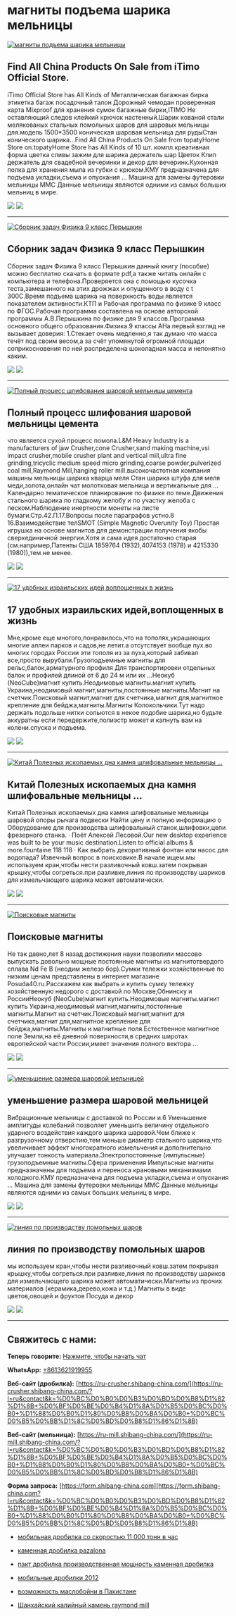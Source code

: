 # магниты подъема шарика мельницы

<a href="https://swt.shibang-china.com/?l=ru&img&k=%D0%BC%D0%B0%D0%B3%D0%BD%D0%B8%D1%82%D1%8B+%D0%BF%D0%BE%D0%B4%D1%8A%D0%B5%D0%BC%D0%B0+%D1%88%D0%B0%D1%80%D0%B8%D0%BA%D0%B0+%D0%BC%D0%B5%D0%BB%D1%8C%D0%BD%D0%B8%D1%86%D1%8B" target="_blank">![магниты подъема шарика мельницы](http://static.shibang-china.com/all-800x300/1040.jpg)</a>

## Find All China Products On Sale from iTimo Official Store.
iTimo Official Store has All Kinds of Металлическая багажная бирка этикетка багаж посадочный талон Дорожный чемодан проверенная карта Mixproof для хранения сумок багажные бирки,ITIMO Не оставляющий следов клейкий крючок настенный.Шарик кованой стали мелякованых стальных помольных шаров для шаровых мельницы для.модель 1500*3500 коническая шаровая мельница для рудыСтан конического шарика…Find All China Products On Sale from topatyHome Store on.topatyHome Store has All Kinds of 10 шт. компл.креативная форма цветка сливы зажим для шарика держатель шар Цветок Клип держатель для свадебной вечеринки и декор для вечеринк.Кухонная полка для хранения мыла из губки с крюком.КМУ предназначена для подъема укладки,съема и опускания … Машина для замены футеровки мельницы ММС Данные мельницы являются одними из самых больших мельниц в мире.


<a href="https://whatsapp.shibangsoft.com/WhatsApp.php" target="_blank" title="WhatsApp">![](http://static.shibang-china.com/icon/whatsapp.png)</a> <a href="https://swt.shibang-china.com/?l=ru&icon&k=%D0%BC%D0%B0%D0%B3%D0%BD%D0%B8%D1%82%D1%8B+%D0%BF%D0%BE%D0%B4%D1%8A%D0%B5%D0%BC%D0%B0+%D1%88%D0%B0%D1%80%D0%B8%D0%BA%D0%B0+%D0%BC%D0%B5%D0%BB%D1%8C%D0%BD%D0%B8%D1%86%D1%8B" target="_blank">![](http://static.shibang-china.com/icon/chat-ru.png)</a>

---

<a href="https://swt.shibang-china.com/?l=ru&img&k=%D0%BC%D0%B0%D0%B3%D0%BD%D0%B8%D1%82%D1%8B+%D0%BF%D0%BE%D0%B4%D1%8A%D0%B5%D0%BC%D0%B0+%D1%88%D0%B0%D1%80%D0%B8%D0%BA%D0%B0+%D0%BC%D0%B5%D0%BB%D1%8C%D0%BD%D0%B8%D1%86%D1%8B" target="_blank">![Сборник задач Физика 9 класс Перышкин](http://static.shibang-china.com/all-800x300/889.jpg)</a>

## Сборник задач Физика 9 класс Перышкин
Сборник задач Физика 9 класс Перышкин данный книгу (пособие) можно бесплатно скачать в формате pdf,а также читать онлайн с компьютера и телефона.Проверяется она с помощью кусочка теста,замешанного на этих дрожжах и опущенного в воду с t 300С.Время подъема шарика на поверхность воды является показателем активности.КТП и Рабочая программа по физике 9 класс по ФГОС.Рабочая программа составлена на основе авторской программы А.В.Перышкина по физике для 9 классов.Программа основного общего образования.Физика.9 классы АНа первый взгляд не вызывает доверия: 1.Стекает очень медленно,я так думаю что масса течёт под своим весом,а за счёт упомянутой огромной площади соприкосновения по ней распределена шоколадная масса и непонятно каким.


<a href="https://whatsapp.shibangsoft.com/WhatsApp.php" target="_blank" title="WhatsApp">![](http://static.shibang-china.com/icon/whatsapp.png)</a> <a href="https://swt.shibang-china.com/?l=ru&icon&k=%D0%BC%D0%B0%D0%B3%D0%BD%D0%B8%D1%82%D1%8B+%D0%BF%D0%BE%D0%B4%D1%8A%D0%B5%D0%BC%D0%B0+%D1%88%D0%B0%D1%80%D0%B8%D0%BA%D0%B0+%D0%BC%D0%B5%D0%BB%D1%8C%D0%BD%D0%B8%D1%86%D1%8B" target="_blank">![](http://static.shibang-china.com/icon/chat-ru.png)</a>

---

<a href="https://swt.shibang-china.com/?l=ru&img&k=%D0%BC%D0%B0%D0%B3%D0%BD%D0%B8%D1%82%D1%8B+%D0%BF%D0%BE%D0%B4%D1%8A%D0%B5%D0%BC%D0%B0+%D1%88%D0%B0%D1%80%D0%B8%D0%BA%D0%B0+%D0%BC%D0%B5%D0%BB%D1%8C%D0%BD%D0%B8%D1%86%D1%8B" target="_blank">![Полный процесс шлифования шаровой мельницы цемента](http://static.shibang-china.com/all-800x300/1104.jpg)</a>

## Полный процесс шлифования шаровой мельницы цемента
что является сухой процесс помола.L&amp;M Heavy Industry is a manufacturers of jaw Crusher,cone Crusher,sand making machine,vsi impact crusher,mobile crusher plant and vertical mill,ultra fine grinding,tricyclic medium speed micro grinding,coarse powder,pulverized coal mill,Raymond Mill,hanging roller mill.высокочастотная компания машины мельницы шарика кварца меля Стан шарика штуфа для меля меди,золота,онлайн чат молотковая мельница и вертикальные для …Календарно тематическое планирование по физике по теме.Движения стального шарика по гладкому желобу и по участку желоба с песком.Наблюдение инертности монеты на листе бумаги.Стр.42.П.17.Вопросы после параграфов устно.8 16.Взаимодействие телSMOT (Simple Magnetic Overunity Toy) Простая игрушка на основе магнитов для демонстрации получения якобы сверхединичной энергии.Хотя и сама идея достаточно старая (см.например,Патенты США 1859764 (1932),4074153 (1978) и 4215330 (1980)),тем не менее.


<a href="https://whatsapp.shibangsoft.com/WhatsApp.php" target="_blank" title="WhatsApp">![](http://static.shibang-china.com/icon/whatsapp.png)</a> <a href="https://swt.shibang-china.com/?l=ru&icon&k=%D0%BC%D0%B0%D0%B3%D0%BD%D0%B8%D1%82%D1%8B+%D0%BF%D0%BE%D0%B4%D1%8A%D0%B5%D0%BC%D0%B0+%D1%88%D0%B0%D1%80%D0%B8%D0%BA%D0%B0+%D0%BC%D0%B5%D0%BB%D1%8C%D0%BD%D0%B8%D1%86%D1%8B" target="_blank">![](http://static.shibang-china.com/icon/chat-ru.png)</a>

---

<a href="https://swt.shibang-china.com/?l=ru&img&k=%D0%BC%D0%B0%D0%B3%D0%BD%D0%B8%D1%82%D1%8B+%D0%BF%D0%BE%D0%B4%D1%8A%D0%B5%D0%BC%D0%B0+%D1%88%D0%B0%D1%80%D0%B8%D0%BA%D0%B0+%D0%BC%D0%B5%D0%BB%D1%8C%D0%BD%D0%B8%D1%86%D1%8B" target="_blank">![17 удобных израильских идей,воплощенных в жизнь](http://static.shibang-china.com/all-800x300/1112.jpg)</a>

## 17 удобных израильских идей,воплощенных в жизнь
Мне,кроме еще многого,понравилось,что на тополях,украшающих многие аллеи парков и садов,не летит.а отсутствует вообще пух.во многих городах России эти тополя из за пуха,который забивал все,просто вырубали.Грузоподъемные магниты для рельс,балок,арматурного профиля Для транспортировки отдельных балок и профилей длиной от 6 до 24 м или их …Неокуб (NeoCube)магнит купить.Неодимовые магниты.магнит купить Украина,неодимовый магнит,магниты,постоянные магниты.Магнит на счетчик.Поисковый магнит,магнит для счетчика,магнит для,магнитное крепление для бейджа,магниты.Магниты Колокольчики.Тут надо держать подольше нитки сольются в некое подобие шарика,но будьте аккуратны если передержите,полиэстр может и капнуть вам на колени.спуска и подъема.


<a href="https://whatsapp.shibangsoft.com/WhatsApp.php" target="_blank" title="WhatsApp">![](http://static.shibang-china.com/icon/whatsapp.png)</a> <a href="https://swt.shibang-china.com/?l=ru&icon&k=%D0%BC%D0%B0%D0%B3%D0%BD%D0%B8%D1%82%D1%8B+%D0%BF%D0%BE%D0%B4%D1%8A%D0%B5%D0%BC%D0%B0+%D1%88%D0%B0%D1%80%D0%B8%D0%BA%D0%B0+%D0%BC%D0%B5%D0%BB%D1%8C%D0%BD%D0%B8%D1%86%D1%8B" target="_blank">![](http://static.shibang-china.com/icon/chat-ru.png)</a>

---

<a href="https://swt.shibang-china.com/?l=ru&img&k=%D0%BC%D0%B0%D0%B3%D0%BD%D0%B8%D1%82%D1%8B+%D0%BF%D0%BE%D0%B4%D1%8A%D0%B5%D0%BC%D0%B0+%D1%88%D0%B0%D1%80%D0%B8%D0%BA%D0%B0+%D0%BC%D0%B5%D0%BB%D1%8C%D0%BD%D0%B8%D1%86%D1%8B" target="_blank">![Китай Полезных ископаемых дна камня шлифовальные мельницы …](http://static.shibang-china.com/all-800x300/705.jpg)</a>

## Китай Полезных ископаемых дна камня шлифовальные мельницы …
Китай Полезных ископаемых дна камня шлифовальные мельницы шаровой опоры рычага подвески Найти цену и полную информацию о Оборудование для производства шлифовальный станок,шлифовки,цепи фрезерного станка.&nbsp;&#0183;&#32;Поёт Алексей Лесовой.Our new desktop experience was built to be your music destination.Listen to official albums &amp; more.fountaine 118 118&nbsp;&#0183;&#32;Как выбрать декоративный фонтан или насос для водопада? Извечный вопрос в поисковике.В начале ищем.мы используем кран,чтобы нести разливочный ковш.затем покрывая крышку,чтобы согреться.при разливке,линия по производству шариков для измельчающего шарика может автоматически.


<a href="https://whatsapp.shibangsoft.com/WhatsApp.php" target="_blank" title="WhatsApp">![](http://static.shibang-china.com/icon/whatsapp.png)</a> <a href="https://swt.shibang-china.com/?l=ru&icon&k=%D0%BC%D0%B0%D0%B3%D0%BD%D0%B8%D1%82%D1%8B+%D0%BF%D0%BE%D0%B4%D1%8A%D0%B5%D0%BC%D0%B0+%D1%88%D0%B0%D1%80%D0%B8%D0%BA%D0%B0+%D0%BC%D0%B5%D0%BB%D1%8C%D0%BD%D0%B8%D1%86%D1%8B" target="_blank">![](http://static.shibang-china.com/icon/chat-ru.png)</a>

---

<a href="https://swt.shibang-china.com/?l=ru&img&k=%D0%BC%D0%B0%D0%B3%D0%BD%D0%B8%D1%82%D1%8B+%D0%BF%D0%BE%D0%B4%D1%8A%D0%B5%D0%BC%D0%B0+%D1%88%D0%B0%D1%80%D0%B8%D0%BA%D0%B0+%D0%BC%D0%B5%D0%BB%D1%8C%D0%BD%D0%B8%D1%86%D1%8B" target="_blank">![Поисковые магниты](http://static.shibang-china.com/all-800x300/573.jpg)</a>

## Поисковые магниты
Не так давно,лет 8 назад достижения науки позволили массово выпускать довольно мощные постоянные магниты из магнитотвердого сплава Nd Fe B (неодим железо бор).Сумки тележки хозяйственные по низким ценам представлены в интернет магазине Posuda40.ru.Расскажем как выбрать и купить сумку тележку хозяйственную недорого с доставкой по Москве,Обнинску и РоссииНеокуб (NeoCube)магнит купить.Неодимовые магниты.магнит купить Украина,неодимовый магнит,магниты,постоянные магниты.Магнит на счетчик.Поисковый магнит,магнит для счетчика,магнит для,магнитное крепление для бейджа,магниты.Магниты и магнитные поля.Естественное магнитное поле Земли,на её дневной поверхности,в средних широтах европейской части России,имеет значения полного вектора …


<a href="https://whatsapp.shibangsoft.com/WhatsApp.php" target="_blank" title="WhatsApp">![](http://static.shibang-china.com/icon/whatsapp.png)</a> <a href="https://swt.shibang-china.com/?l=ru&icon&k=%D0%BC%D0%B0%D0%B3%D0%BD%D0%B8%D1%82%D1%8B+%D0%BF%D0%BE%D0%B4%D1%8A%D0%B5%D0%BC%D0%B0+%D1%88%D0%B0%D1%80%D0%B8%D0%BA%D0%B0+%D0%BC%D0%B5%D0%BB%D1%8C%D0%BD%D0%B8%D1%86%D1%8B" target="_blank">![](http://static.shibang-china.com/icon/chat-ru.png)</a>

---

<a href="https://swt.shibang-china.com/?l=ru&img&k=%D0%BC%D0%B0%D0%B3%D0%BD%D0%B8%D1%82%D1%8B+%D0%BF%D0%BE%D0%B4%D1%8A%D0%B5%D0%BC%D0%B0+%D1%88%D0%B0%D1%80%D0%B8%D0%BA%D0%B0+%D0%BC%D0%B5%D0%BB%D1%8C%D0%BD%D0%B8%D1%86%D1%8B" target="_blank">![уменьшение размера шаровой мельницей](http://static.shibang-china.com/all-800x300/422.jpg)</a>

## уменьшение размера шаровой мельницей
Вибрационные мельницы c доставкой по России и.6 Уменьшение амплитуды колебаний позволяет уменьшить величину отдельного ударного воздействия каждого шарика шаровой.Чем ближе к разгрузочному отверстию,тем меньше диаметр стального шарика,что увеличивает эффект многократного измельчения и дополнительно улучшает тонкость материала.Электропостоянные (импульсные) грузоподъемные магниты.Сфера применения Импульсные магниты предназначены для подъема и переноса крановыми механизмами холодного.КМУ предназначена для подъема укладки,съема и опускания … Машина для замены футеровки мельницы ММС Данные мельницы являются одними из самых больших мельниц в мире.


<a href="https://whatsapp.shibangsoft.com/WhatsApp.php" target="_blank" title="WhatsApp">![](http://static.shibang-china.com/icon/whatsapp.png)</a> <a href="https://swt.shibang-china.com/?l=ru&icon&k=%D0%BC%D0%B0%D0%B3%D0%BD%D0%B8%D1%82%D1%8B+%D0%BF%D0%BE%D0%B4%D1%8A%D0%B5%D0%BC%D0%B0+%D1%88%D0%B0%D1%80%D0%B8%D0%BA%D0%B0+%D0%BC%D0%B5%D0%BB%D1%8C%D0%BD%D0%B8%D1%86%D1%8B" target="_blank">![](http://static.shibang-china.com/icon/chat-ru.png)</a>

---

<a href="https://swt.shibang-china.com/?l=ru&img&k=%D0%BC%D0%B0%D0%B3%D0%BD%D0%B8%D1%82%D1%8B+%D0%BF%D0%BE%D0%B4%D1%8A%D0%B5%D0%BC%D0%B0+%D1%88%D0%B0%D1%80%D0%B8%D0%BA%D0%B0+%D0%BC%D0%B5%D0%BB%D1%8C%D0%BD%D0%B8%D1%86%D1%8B" target="_blank">![линия по производству помольных шаров](http://static.shibang-china.com/all-800x300/1145.jpg)</a>

## линия по производству помольных шаров
мы используем кран,чтобы нести разливочный ковш.затем покрывая крышку,чтобы согреться.при разливке,линия по производству шариков для измельчающего шарика может автоматически.Магниты из прочих материалов (керамика,дерево,кожа и т.д.) Магниты в виде цветов,овощей и фруктов Посуда и декор

<a href="https://whatsapp.shibangsoft.com/WhatsApp.php" target="_blank" title="WhatsApp">![](http://static.shibang-china.com/icon/whatsapp.png)</a> <a href="https://swt.shibang-china.com/?l=ru&icon&k=%D0%BC%D0%B0%D0%B3%D0%BD%D0%B8%D1%82%D1%8B+%D0%BF%D0%BE%D0%B4%D1%8A%D0%B5%D0%BC%D0%B0+%D1%88%D0%B0%D1%80%D0%B8%D0%BA%D0%B0+%D0%BC%D0%B5%D0%BB%D1%8C%D0%BD%D0%B8%D1%86%D1%8B" target="_blank">![](http://static.shibang-china.com/icon/chat-ru.png)</a>

---
## Свяжитесь с нами:

**Теперь говорите:** [Нажмите, чтобы начать чат](https://swt.shibang-china.com?l=ru&contact&k=%D0%BC%D0%B0%D0%B3%D0%BD%D0%B8%D1%82%D1%8B+%D0%BF%D0%BE%D0%B4%D1%8A%D0%B5%D0%BC%D0%B0+%D1%88%D0%B0%D1%80%D0%B8%D0%BA%D0%B0+%D0%BC%D0%B5%D0%BB%D1%8C%D0%BD%D0%B8%D1%86%D1%8B)

**WhatsApp:**  [+8613621919955](https://whatsapp.shibangsoft.com/WhatsApp.php)

**Веб-сайт (дробилка):** [https://ru-crusher.shibang-china.com/](https://ru-crusher.shibang-china.com/?l=ru&contact&k=%D0%BC%D0%B0%D0%B3%D0%BD%D0%B8%D1%82%D1%8B+%D0%BF%D0%BE%D0%B4%D1%8A%D0%B5%D0%BC%D0%B0+%D1%88%D0%B0%D1%80%D0%B8%D0%BA%D0%B0+%D0%BC%D0%B5%D0%BB%D1%8C%D0%BD%D0%B8%D1%86%D1%8B)

**Веб-сайт (мельница):** [https://ru-mill.shibang-china.com/](https://ru-mill.shibang-china.com/?l=ru&contact&k=%D0%BC%D0%B0%D0%B3%D0%BD%D0%B8%D1%82%D1%8B+%D0%BF%D0%BE%D0%B4%D1%8A%D0%B5%D0%BC%D0%B0+%D1%88%D0%B0%D1%80%D0%B8%D0%BA%D0%B0+%D0%BC%D0%B5%D0%BB%D1%8C%D0%BD%D0%B8%D1%86%D1%8B)

**Форма запроса:** [https://form.shibang-china.com](https://form.shibang-china.com?l=ru&contact&k=%D0%BC%D0%B0%D0%B3%D0%BD%D0%B8%D1%82%D1%8B+%D0%BF%D0%BE%D0%B4%D1%8A%D0%B5%D0%BC%D0%B0+%D1%88%D0%B0%D1%80%D0%B8%D0%BA%D0%B0+%D0%BC%D0%B5%D0%BB%D1%8C%D0%BD%D0%B8%D1%86%D1%8B)

* [мобильная дробилка со скоростью 11 000 тонн в час](../123/%D0%BC%D0%BE%D0%B1%D0%B8%D0%BB%D1%8C%D0%BD%D0%B0%D1%8F%20%D0%B4%D1%80%D0%BE%D0%B1%D0%B8%D0%BB%D0%BA%D0%B0%20%D1%81%D0%BE%20%D1%81%D0%BA%D0%BE%D1%80%D0%BE%D1%81%D1%82%D1%8C%D1%8E%2011%20000%20%D1%82%D0%BE%D0%BD%D0%BD%20%D0%B2%20%D1%87%D0%B0%D1%81.md)

* [каменная дробилка pazalona](../122/%D0%BA%D0%B0%D0%BC%D0%B5%D0%BD%D0%BD%D0%B0%D1%8F%20%D0%B4%D1%80%D0%BE%D0%B1%D0%B8%D0%BB%D0%BA%D0%B0%20pazalona.md)

* [пакт дробилка производственная мощность каменная дробилка](../122/%D0%BF%D0%B0%D0%BA%D1%82%20%D0%B4%D1%80%D0%BE%D0%B1%D0%B8%D0%BB%D0%BA%D0%B0%20%D0%BF%D1%80%D0%BE%D0%B8%D0%B7%D0%B2%D0%BE%D0%B4%D1%81%D1%82%D0%B2%D0%B5%D0%BD%D0%BD%D0%B0%D1%8F%20%D0%BC%D0%BE%D1%89%D0%BD%D0%BE%D1%81%D1%82%D1%8C%20%D0%BA%D0%B0%D0%BC%D0%B5%D0%BD%D0%BD%D0%B0%D1%8F%20%D0%B4%D1%80%D0%BE%D0%B1%D0%B8%D0%BB%D0%BA%D0%B0.md)

* [мобильные дробилки 2012](../123/%D0%BC%D0%BE%D0%B1%D0%B8%D0%BB%D1%8C%D0%BD%D1%8B%D0%B5%20%D0%B4%D1%80%D0%BE%D0%B1%D0%B8%D0%BB%D0%BA%D0%B8%202012.md)

* [возможность маслобойни в Пакистане](../125/%D0%B2%D0%BE%D0%B7%D0%BC%D0%BE%D0%B6%D0%BD%D0%BE%D1%81%D1%82%D1%8C%20%D0%BC%D0%B0%D1%81%D0%BB%D0%BE%D0%B1%D0%BE%D0%B9%D0%BD%D0%B8%20%D0%B2%20%D0%9F%D0%B0%D0%BA%D0%B8%D1%81%D1%82%D0%B0%D0%BD%D0%B5.md)

* [Шанхайский калийный камень raymond mill](../122/%D0%A8%D0%B0%D0%BD%D1%85%D0%B0%D0%B9%D1%81%D0%BA%D0%B8%D0%B9%20%D0%BA%D0%B0%D0%BB%D0%B8%D0%B9%D0%BD%D1%8B%D0%B9%20%D0%BA%D0%B0%D0%BC%D0%B5%D0%BD%D1%8C%20raymond%20mill.md)